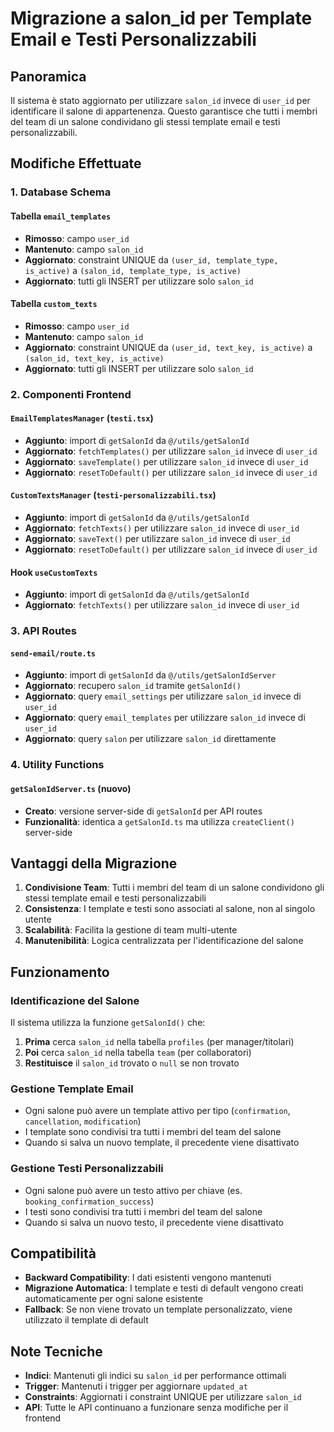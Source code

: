 # Migrazione a salon_id per Template Email e Testi Personalizzabili

## Panoramica

Il sistema è stato aggiornato per utilizzare `salon_id` invece di `user_id` per identificare il salone di appartenenza. Questo garantisce che tutti i membri del team di un salone condividano gli stessi template email e testi personalizzabili.

## Modifiche Effettuate

### 1. Database Schema

#### Tabella `email_templates`
- **Rimosso**: campo `user_id`
- **Mantenuto**: campo `salon_id` 
- **Aggiornato**: constraint UNIQUE da `(user_id, template_type, is_active)` a `(salon_id, template_type, is_active)`
- **Aggiornato**: tutti gli INSERT per utilizzare solo `salon_id`

#### Tabella `custom_texts`
- **Rimosso**: campo `user_id`
- **Mantenuto**: campo `salon_id`
- **Aggiornato**: constraint UNIQUE da `(user_id, text_key, is_active)` a `(salon_id, text_key, is_active)`
- **Aggiornato**: tutti gli INSERT per utilizzare solo `salon_id`

### 2. Componenti Frontend

#### `EmailTemplatesManager` (`testi.tsx`)
- **Aggiunto**: import di `getSalonId` da `@/utils/getSalonId`
- **Aggiornato**: `fetchTemplates()` per utilizzare `salon_id` invece di `user_id`
- **Aggiornato**: `saveTemplate()` per utilizzare `salon_id` invece di `user_id`
- **Aggiornato**: `resetToDefault()` per utilizzare `salon_id` invece di `user_id`

#### `CustomTextsManager` (`testi-personalizzabili.tsx`)
- **Aggiunto**: import di `getSalonId` da `@/utils/getSalonId`
- **Aggiornato**: `fetchTexts()` per utilizzare `salon_id` invece di `user_id`
- **Aggiornato**: `saveText()` per utilizzare `salon_id` invece di `user_id`
- **Aggiornato**: `resetToDefault()` per utilizzare `salon_id` invece di `user_id`

#### Hook `useCustomTexts`
- **Aggiunto**: import di `getSalonId` da `@/utils/getSalonId`
- **Aggiornato**: `fetchTexts()` per utilizzare `salon_id` invece di `user_id`

### 3. API Routes

#### `send-email/route.ts`
- **Aggiunto**: import di `getSalonId` da `@/utils/getSalonIdServer`
- **Aggiornato**: recupero `salon_id` tramite `getSalonId()`
- **Aggiornato**: query `email_settings` per utilizzare `salon_id` invece di `user_id`
- **Aggiornato**: query `email_templates` per utilizzare `salon_id` invece di `user_id`
- **Aggiornato**: query `salon` per utilizzare `salon_id` direttamente

### 4. Utility Functions

#### `getSalonIdServer.ts` (nuovo)
- **Creato**: versione server-side di `getSalonId` per API routes
- **Funzionalità**: identica a `getSalonId.ts` ma utilizza `createClient()` server-side

## Vantaggi della Migrazione

1. **Condivisione Team**: Tutti i membri del team di un salone condividono gli stessi template email e testi personalizzabili
2. **Consistenza**: I template e testi sono associati al salone, non al singolo utente
3. **Scalabilità**: Facilita la gestione di team multi-utente
4. **Manutenibilità**: Logica centralizzata per l'identificazione del salone

## Funzionamento

### Identificazione del Salone
Il sistema utilizza la funzione `getSalonId()` che:

1. **Prima** cerca `salon_id` nella tabella `profiles` (per manager/titolari)
2. **Poi** cerca `salon_id` nella tabella `team` (per collaboratori)
3. **Restituisce** il `salon_id` trovato o `null` se non trovato

### Gestione Template Email
- Ogni salone può avere un template attivo per tipo (`confirmation`, `cancellation`, `modification`)
- I template sono condivisi tra tutti i membri del team del salone
- Quando si salva un nuovo template, il precedente viene disattivato

### Gestione Testi Personalizzabili
- Ogni salone può avere un testo attivo per chiave (es. `booking_confirmation_success`)
- I testi sono condivisi tra tutti i membri del team del salone
- Quando si salva un nuovo testo, il precedente viene disattivato

## Compatibilità

- **Backward Compatibility**: I dati esistenti vengono mantenuti
- **Migrazione Automatica**: I template e testi di default vengono creati automaticamente per ogni salone esistente
- **Fallback**: Se non viene trovato un template personalizzato, viene utilizzato il template di default

## Note Tecniche

- **Indici**: Mantenuti gli indici su `salon_id` per performance ottimali
- **Trigger**: Mantenuti i trigger per aggiornare `updated_at`
- **Constraints**: Aggiornati i constraint UNIQUE per utilizzare `salon_id`
- **API**: Tutte le API continuano a funzionare senza modifiche per il frontend 